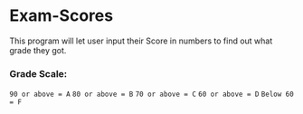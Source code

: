 # Exam-Scores
This program will let user input their Score in numbers to find out what grade they got.


### Grade Scale:
`90 or above = A`
`80 or above = B`
`70 or above = C`
`60 or above = D`
`Below 60 = F`
